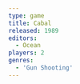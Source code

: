 ```yaml
---
type: game
title: Cabal
released: 1989
editors: 
  - Ocean
players: 2
genres:
  - 'Gun Shooting'
---
```

